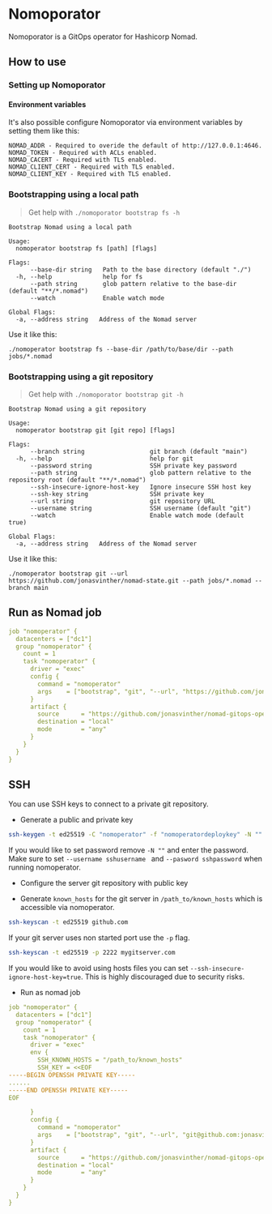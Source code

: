 # Nomoporator
Nomoporator is a GitOps operator for Hashicorp Nomad.

## How to use

### Setting up Nomoporator

#### Environment variables
It's also possible configure Nomoporator via environment variables by setting them like this:
```
NOMAD_ADDR - Required to overide the default of http://127.0.0.1:4646.
NOMAD_TOKEN - Required with ACLs enabled.
NOMAD_CACERT - Required with TLS enabled.
NOMAD_CLIENT_CERT - Required with TLS enabled.
NOMAD_CLIENT_KEY - Required with TLS enabled.
```

### Bootstrapping using a local path

> Get help with `./nomoporator bootstrap fs -h`

```
Bootstrap Nomad using a local path

Usage:
  nomoperator bootstrap fs [path] [flags]

Flags:
      --base-dir string   Path to the base directory (default "./")
  -h, --help              help for fs
      --path string       glob pattern relative to the base-dir (default "**/*.nomad")
      --watch             Enable watch mode

Global Flags:
  -a, --address string   Address of the Nomad server
```

Use it like this:
```
./nomoperator bootstrap fs --base-dir /path/to/base/dir --path jobs/*.nomad
```

### Bootstrapping using a git repository

> Get help with `./nomoporator bootstrap git -h`

```
Bootstrap Nomad using a git repository

Usage:
  nomoperator bootstrap git [git repo] [flags]

Flags:
      --branch string                  git branch (default "main")
  -h, --help                           help for git
      --password string                SSH private key password
      --path string                    glob pattern relative to the repository root (default "**/*.nomad")
      --ssh-insecure-ignore-host-key   Ignore insecure SSH host key
      --ssh-key string                 SSH private key
      --url string                     git repository URL
      --username string                SSH username (default "git")
      --watch                          Enable watch mode (default true)

Global Flags:
  -a, --address string   Address of the Nomad server
```

Use it like this:
```
./nomoperator bootstrap git --url https://github.com/jonasvinther/nomad-state.git --path jobs/*.nomad --branch main
```

## Run as Nomad job
```yaml
job "nomoperator" {
  datacenters = ["dc1"]
  group "nomoperator" {
    count = 1
    task "nomoperator" {
      driver = "exec"
      config {
        command = "nomoperator"
        args    = ["bootstrap", "git", "--url", "https://github.com/jonasvinther/nomad-state.git", "--branch", "main", "--path", "jobs/*.nomad"]
      }
      artifact {
        source      = "https://github.com/jonasvinther/nomad-gitops-operator/releases/download/v0.0.2/nomad-gitops-operator_0.0.2_linux_amd64.tar.gz"
        destination = "local"
        mode        = "any"
      }
    }
  }
}
```

## SSH

You can use SSH keys to connect to a private git repository.

* Generate a public and private key

```bash
ssh-keygen -t ed25519 -C "nomoperator" -f "nomoperatordeploykey" -N ""
```

If you would like to set password remove `-N ""` and enter the password. Make sure to set `--username sshusername ` and `--pasword sshpassword` when running nomoperator.

* Configure the server git repository with public key

* Generate `known_hosts` for the git server in `/path_to/known_hosts` which is accessible via nomoperator.

```bash
ssh-keyscan -t ed25519 github.com
```

If your git server uses non started port use the `-p` flag.

```bash
ssh-keyscan -t ed25519 -p 2222 mygitserver.com
```

If you would like to avoid using hosts files you can set `--ssh-insecure-ignore-host-key=true`. This is highly discouraged due to security risks.

* Run as nomad job

```yaml
job "nomoperator" {
  datacenters = ["dc1"]
  group "nomoperator" {
    count = 1
    task "nomoperator" {
      driver = "exec"
      env {
        SSH_KNOWN_HOSTS = "/path_to/known_hosts"
        SSH_KEY = <<EOF
-----BEGIN OPENSSH PRIVATE KEY-----
......
-----END OPENSSH PRIVATE KEY-----
EOF

      }
      config {
        command = "nomoperator"
        args    = ["bootstrap", "git", "--url", "git@github.com:jonasvinther/nomad-state.git", "--branch", "main", "--path", "/prod-env", "--username", "git", "--password", "", "--ssh-key", "$SSH_KEY"]
      }
      artifact {
        source      = "https://github.com/jonasvinther/nomad-gitops-operator/releases/download/v0.0.2/nomad-gitops-operator_0.0.2_linux_amd64.tar.gz"
        destination = "local"
        mode        = "any"
      }
    }
  }
}
```
